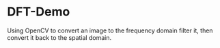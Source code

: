 # DFT-Demo
Using OpenCV to convert an image to the frequency domain filter it, then convert it back to the spatial domain.
